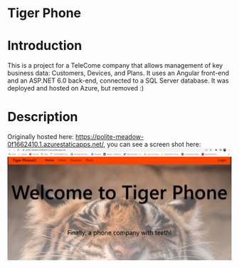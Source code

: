 # Tiger Phone

# Introduction
This is a project for a TeleCome company that allows management of key business data: Customers, Devices, and Plans. It uses an Angular front-end and an ASP.NET 6.0 back-end, connected to a SQL Server database. It was deployed and hosted on Azure, but removed :)

# Description
Originally hosted here: https://polite-meadow-0f1662410.1.azurestaticapps.net/, you can see a screen shot here: 
<img src="/TigerPhoneScreenShots/Homepage.png" alt="Homepage pic" title="Homepage">

